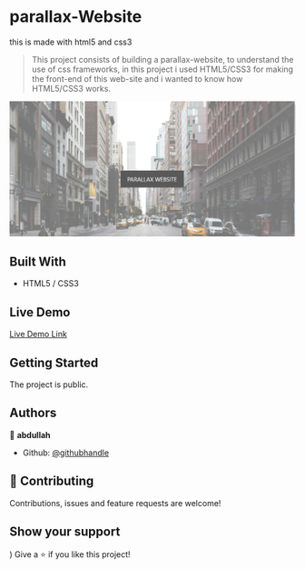 # parallax-Website
this is made with html5 and css3
> This project consists of building a parallax-website, to understand the use of css frameworks, in this project i used HTML5/CSS3 for making the front-end of this web-site and i wanted to know how HTML5/CSS3 works.

![Alt text](https://github.com/abdullah-FullStackDev/parallax-Website/blob/main/Screenshot%20(40).png)
           
## Built With

- HTML5 / CSS3

## Live Demo

[Live Demo Link](https://abdullah-fullstackdev.github.io/parallax-Website/)

## Getting Started

The project is public.

## Authors

👤 **abdullah**

- Github: [@githubhandle](https://github.com/abdullah-FullStackDev)


## 🤝 Contributing

Contributions, issues and feature requests are welcome!

## Show your support
)
Give a ⭐️ if you like this project!

